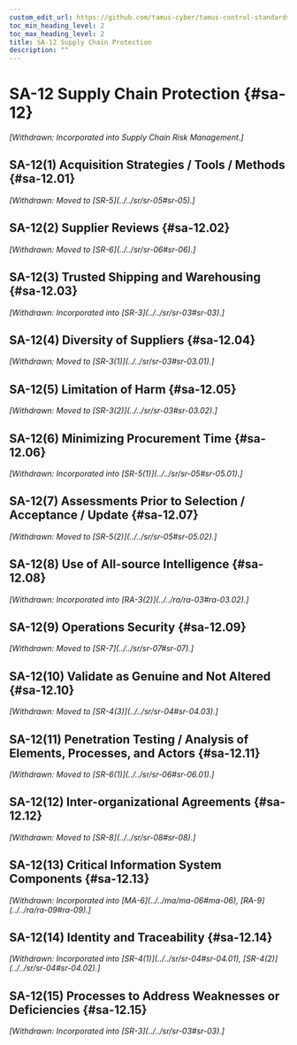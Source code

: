 ```yaml
---
custom_edit_url: https://github.com/tamus-cyber/tamus-control-standards/tree/main/content/tamus.edu/TAMUS_profile.xml
toc_min_heading_level: 2
toc_max_heading_level: 2
title: SA-12 Supply Chain Protection
description: ""
---
```


# SA-12 Supply Chain Protection {#sa-12}


<prop xmlns="http://csrc.nist.gov/ns/oscal/1.0" name="status" value="withdrawn">
            <em>[Withdrawn: Incorporated into Supply Chain Risk Management.]</em>
         </prop>
         

## SA-12(1) Acquisition Strategies / Tools / Methods {#sa-12.01}


<prop xmlns="http://csrc.nist.gov/ns/oscal/1.0" name="status" value="withdrawn">
               <em>[Withdrawn: Moved to [SR-5](../../sr/sr-05#sr-05).]</em>
            </prop>
            

## SA-12(2) Supplier Reviews {#sa-12.02}


<prop xmlns="http://csrc.nist.gov/ns/oscal/1.0" name="status" value="withdrawn">
               <em>[Withdrawn: Moved to [SR-6](../../sr/sr-06#sr-06).]</em>
            </prop>
            

## SA-12(3) Trusted Shipping and Warehousing {#sa-12.03}


<prop xmlns="http://csrc.nist.gov/ns/oscal/1.0" name="status" value="withdrawn">
               <em>[Withdrawn: Incorporated into [SR-3](../../sr/sr-03#sr-03).]</em>
            </prop>
            

## SA-12(4) Diversity of Suppliers {#sa-12.04}


<prop xmlns="http://csrc.nist.gov/ns/oscal/1.0" name="status" value="withdrawn">
               <em>[Withdrawn: Moved to [SR-3(1)](../../sr/sr-03#sr-03.01).]</em>
            </prop>
            

## SA-12(5) Limitation of Harm {#sa-12.05}


<prop xmlns="http://csrc.nist.gov/ns/oscal/1.0" name="status" value="withdrawn">
               <em>[Withdrawn: Moved to [SR-3(2)](../../sr/sr-03#sr-03.02).]</em>
            </prop>
            

## SA-12(6) Minimizing Procurement Time {#sa-12.06}


<prop xmlns="http://csrc.nist.gov/ns/oscal/1.0" name="status" value="withdrawn">
               <em>[Withdrawn: Incorporated into [SR-5(1)](../../sr/sr-05#sr-05.01).]</em>
            </prop>
            

## SA-12(7) Assessments Prior to Selection / Acceptance / Update {#sa-12.07}


<prop xmlns="http://csrc.nist.gov/ns/oscal/1.0" name="status" value="withdrawn">
               <em>[Withdrawn: Moved to [SR-5(2)](../../sr/sr-05#sr-05.02).]</em>
            </prop>
            

## SA-12(8) Use of All-source Intelligence {#sa-12.08}


<prop xmlns="http://csrc.nist.gov/ns/oscal/1.0" name="status" value="withdrawn">
               <em>[Withdrawn: Incorporated into [RA-3(2)](../../ra/ra-03#ra-03.02).]</em>
            </prop>
            

## SA-12(9) Operations Security {#sa-12.09}


<prop xmlns="http://csrc.nist.gov/ns/oscal/1.0" name="status" value="withdrawn">
               <em>[Withdrawn: Moved to [SR-7](../../sr/sr-07#sr-07).]</em>
            </prop>
            

## SA-12(10) Validate as Genuine and Not Altered {#sa-12.10}


<prop xmlns="http://csrc.nist.gov/ns/oscal/1.0" name="status" value="withdrawn">
               <em>[Withdrawn: Moved to [SR-4(3)](../../sr/sr-04#sr-04.03).]</em>
            </prop>
            

## SA-12(11) Penetration Testing / Analysis of Elements, Processes, and Actors {#sa-12.11}


<prop xmlns="http://csrc.nist.gov/ns/oscal/1.0" name="status" value="withdrawn">
               <em>[Withdrawn: Moved to [SR-6(1)](../../sr/sr-06#sr-06.01).]</em>
            </prop>
            

## SA-12(12) Inter-organizational Agreements {#sa-12.12}


<prop xmlns="http://csrc.nist.gov/ns/oscal/1.0" name="status" value="withdrawn">
               <em>[Withdrawn: Moved to [SR-8](../../sr/sr-08#sr-08).]</em>
            </prop>
            

## SA-12(13) Critical Information System Components {#sa-12.13}


<prop xmlns="http://csrc.nist.gov/ns/oscal/1.0" name="status" value="withdrawn">
               <em>[Withdrawn: Incorporated into [MA-6](../../ma/ma-06#ma-06), [RA-9](../../ra/ra-09#ra-09).]</em>
            </prop>
            

## SA-12(14) Identity and Traceability {#sa-12.14}


<prop xmlns="http://csrc.nist.gov/ns/oscal/1.0" name="status" value="withdrawn">
               <em>[Withdrawn: Incorporated into [SR-4(1)](../../sr/sr-04#sr-04.01), [SR-4(2)](../../sr/sr-04#sr-04.02).]</em>
            </prop>
            

## SA-12(15) Processes to Address Weaknesses or Deficiencies {#sa-12.15}


<prop xmlns="http://csrc.nist.gov/ns/oscal/1.0" name="status" value="withdrawn">
               <em>[Withdrawn: Incorporated into [SR-3](../../sr/sr-03#sr-03).]</em>
            </prop>
            

